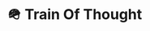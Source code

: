 ---
title: "🪖 Train Of Thought"
image: null
release: 2020
link: https://teamdoss.itch.io/train-of-thought
description: null
short-description: Survive a world field to find your love.
remarkable: false
---